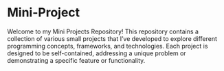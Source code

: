 # Mini-Project
Welcome to my Mini Projects Repository! This repository contains a collection of various small projects that I’ve developed to explore different programming concepts, frameworks, and technologies. Each project is designed to be self-contained, addressing a unique problem or demonstrating a specific feature or functionality.
